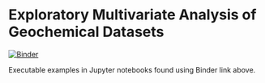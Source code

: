 # Exploratory Multivariate Analysis of Geochemical Datasets

[![Binder](https://mybinder.org/badge.svg)](https://mybinder.org/v2/gh/morganjwilliams/exploratory-geochemistry/master?urlpath=lab/tree/00_Intro.ipynb)

Executable examples in Jupyter notebooks found using Binder link above.
